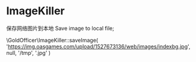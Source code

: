 # ImageKiller
保存网络图片到本地
Save image to local file;

\GoldOfficer\ImageKiller::saveImage(
    'https://img.oasgames.com/upload/1527673136/web/images/indexbg.jpg',
    null,
    '/tmp',
    '.jpg'
)